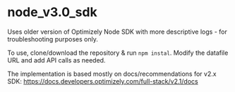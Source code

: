 # node_v3.0_sdk
Uses older version of Optimizely Node SDK with more descriptive logs - for troubleshooting purposes only.

To use, clone/download the repository & run `npm instal`. Modify the datafile URL and add API calls as needed. 

The implementation is based mostly on docs/recommendations for v2.x SDK: https://docs.developers.optimizely.com/full-stack/v2.1/docs
